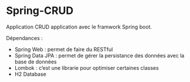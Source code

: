 # Spring-CRUD

Application CRUD application avec le framwork Spring boot. 

Dépendances : 
 * Spring Web : permet de faire du RESTful
 * Spring Data JPA : permet de gérer la persistance des données avec la base de données 
 * Lombok : c’est une librarie pour optimiser certaines classes
 * H2 Database
 
 
